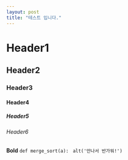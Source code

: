 ```yaml
---
layout: post
title: "테스트 입니다."
---
```


# Header1
## Header2
### Header3
#### Header4
##### Header5
###### Header6

**Bold**
`def merge_sort(a):
`
`alt('만나서 반가워!')`




